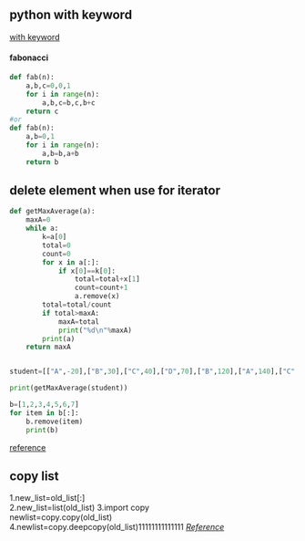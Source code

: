 ## python with keyword
[with keyword](http://preshing.com/20110920/the-python-with-statement-by-example/)  

#### fabonacci  
```python
def fab(n):
    a,b,c=0,0,1
    for i in range(n):
        a,b,c=b,c,b+c
    return c
#or
def fab(n):
    a,b=0,1
    for i in range(n):
        a,b=b,a+b
    return b
```

## delete element when use for iterator  
```python
def getMaxAverage(a):
    maxA=0
    while a:
        k=a[0]
        total=0
        count=0
        for x in a[:]:
            if x[0]==k[0]:
                total=total+x[1]
                count=count+1
                a.remove(x)
        total=total/count
        if total>maxA:
            maxA=total
            print("%d\n"%maxA)
        print(a)
    return maxA


student=[["A",-20],["B",30],["C",40],["D",70],["B",120],["A",140],["C",170],["C",200],["E",300]]

print(getMaxAverage(student))

b=[1,2,3,4,5,6,7]
for item in b[:]:
    b.remove(item)
    print(b)
```
[reference](http://www.cnblogs.com/bananaplan/p/remove-listitem-while-iterating.html)  

## copy list  
1.new_list=old_list[:]  
2.new_list=list(old_list)
3.import copy  
  newlist=copy.copy(old_list)  
4.newlist=copy.deepcopy(old_list)11111111111111
[*Reference*](https://stackoverflow.com/questions/2612802/how-to-clone-or-copy-a-list)
